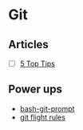 # Git

## Articles

- [ ] [5 Top Tips](https://medium.freecodecamp.org/5-github-tips-for-new-coders-2f312689ffd5)

## Power ups

- [bash-git-prompt](https://github.com/magicmonty/bash-git-prompt)
- [git flight rules](https://github.com/k88hudson/git-flight-rules)
